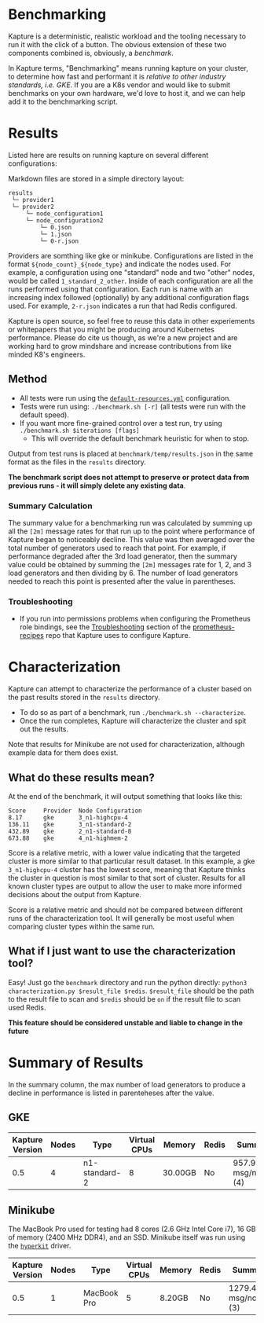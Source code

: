 # Benchmarking

Kapture is a deterministic, realistic workload and the tooling necessary to run it with the click of a button.  The obvious extension of these two components combined is, obviously, a *benchmark*.

In Kapture terms, "Benchmarking" means running kapture on your cluster, to determine how fast and performant it is *relative to other industry standards, i.e. GKE*.  If you are a K8s vendor and would like to submit benchmarks on your own hardware, we'd love to host it, and we can help add it to the benchmarking script.

# Results

Listed here are results on running kapture on several different configurations:

Markdown files are stored in a simple directory layout:

```text
results
 └─ provider1
 └─ provider2
     └─ node_configuration1
     └─ node_configuration2
         └─ 0.json
         └─ 1.json
         └─ 0-r.json
```

Providers are somthing like gke or minikube.  Configurations are listed in the format `${node_count}_${node_type}` and indicate the nodes used.  For example, a configuration using one "standard" node and two "other" nodes, would be called `1_standard_2_other`.  Inside of each configuration are all the runs performed using that configuration.  Each run is name with an increasing index followed (optionally) by any additional configuration flags used.  For example, `2-r.json` indicates a run that had Redis configured.

Kapture is open source, so feel free to reuse this data in other experiements or whitepapers that you might be producing around Kubernetes performance.  Please do cite us though, as we're a new project and are working hard to grow mindshare
and increase contributions from like minded K8's engineers.

## Method

- All tests were run using the [`default-resources.yml`](../examples/default-resources.yml) configuration.  
- Tests were run using: `./benchmark.sh [-r]` (all tests were run with the default speed).  
- If you want more fine-grained control over a test run, try using `./benchmark.sh $iterations [flags]` 
  - This will override the default benchmark heuristic for when to stop.

Output from test runs is placed at `benchmark/temp/results.json` in the same format as the files in the `results` directory. 

__The benchmark script does not attempt to preserve or protect data from previous runs - it will simply delete any existing data__.

### Summary Calculation

The summary value for a benchmarking run was calculated by summing up all the `[2m]` message rates for that run up to the point where performance of Kapture began to noticeably decline.  This value was then averaged over the total number of generators used to reach that point.  For example, if performance degraded after the 3rd load generator, then the summary value could be obtained by summing the `[2m]` messages rate for 1, 2, and 3 load generators and then dividing by 6.  The number of load generators needed to reach this point is presented after the value in parentheses.

### Troubleshooting

- If you run into permissions problems when configuring the Prometheus role bindings, see the [Troubleshooting](https://github.com/carbonrelay/prometheus-recipes#troubleshooting) section of the [prometheus-recipes](https://github.com/carbonrelay/prometheus-recipes) repo that Kapture uses to configure Kapture.

# Characterization

Kapture can attempt to characterize the performance of a cluster based on the past results stored in the `results` directory.  
- To do so as part of a benchmark, run `./benchmark.sh --characterize`.  
- Once the run completes, Kapture will characterize the cluster and spit out the results. 

Note that results for Minikube are not used for characterization, although example data for them does exist.

## What do these results mean?

At the end of the benchmark, it will output something that looks like this:

```text
Score     Provider  Node Configuration           
8.17      gke       3_n1-highcpu-4        
136.11    gke       3_n1-standard-2       
432.89    gke       2_n1-standard-8       
673.88    gke       4_n1-highmem-2 
```

Score is a relative metric, with a lower value indicating that the targeted cluster is more similar to that particular result dataset.  In this example, a gke `3_n1-highcpu-4` cluster has the lowest score, meaning that Kapture thinks the cluster in question is most similar to that sort of cluster.  Results for all known cluster types are output to allow the user to make more informed decisions about the output from Kapture.

Score is a relative metric and should not be compared between different runs of the characterization tool.  It will generally be most useful when comparing cluster types within the same run.

## What if I just want to use the characterization tool?

Easy!  Just go the `benchmark` directory and run the python directly: `python3 characterization.py $result_file $redis`.  `$result_file` should be the path to the result file to scan and `$redis` should be `on` if the result file to scan used Redis.

__This feature should be considered unstable and liable to change in the future__

# Summary of Results

In the summary column, the max number of load generators to produce a decline in performance is listed in parenteheses after the value.

## GKE

| Kapture Version | Nodes | Type | Virtual CPUs | Memory | Redis | Summary | Full Results |
|-|-|-|-|-|-|-|-|
| 0.5 | 4 | n1-standard-2 | 8 | 30.00GB | No | 957.96 msg/node/s (4) | [data](./results/gke/4_n1-standard-2/0.json) |

## Minikube

The MacBook Pro used for testing had 8 cores (2.6 GHz Intel Core i7), 16 GB of memory (2400 MHz DDR4), and an SSD.  Minikube itself was run using the [`hyperkit`](https://github.com/kubernetes/minikube/blob/master/docs/drivers.md#hyperkit-driver) driver.

| Kapture Version | Nodes | Type | Virtual CPUs | Memory | Redis | Summary | Full Results |
|-|-|-|-|-|-|-|-|
| 0.5 | 1 | MacBook Pro | 5 | 8.20GB | No | 1279.47 msg/node/s (3) | [data](./results/minikube/0.json) |
